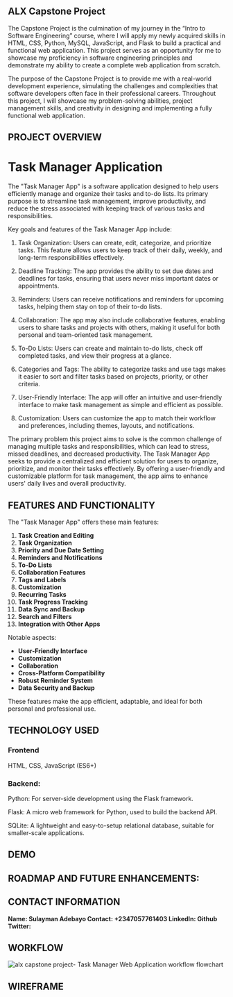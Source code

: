 ## ALX Capstone Project

The Capstone Project is the culmination of my journey in the “Intro to Software Engineering” course, where I will apply my newly acquired skills in HTML, CSS, Python, MySQL, JavaScript, and Flask to build a practical and functional web application. This project serves as an opportunity for me to showcase my proficiency in software engineering principles and demonstrate my ability to create a complete web application from scratch.

The purpose of the Capstone Project is to provide me with a real-world development experience, simulating the challenges and complexities that software developers often face in their professional careers. Throughout this project, I will showcase my problem-solving abilities, project management skills, and creativity in designing and implementing a fully functional web application.

## PROJECT OVERVIEW
# Task Manager Application
The "Task Manager App" is a software application designed to help users efficiently manage and organize their tasks and to-do lists. Its primary purpose is to streamline task management, improve productivity, and reduce the stress associated with keeping track of various tasks and responsibilities.

Key goals and features of the Task Manager App include:

1. Task Organization: Users can create, edit, categorize, and prioritize tasks. This feature allows users to keep track of their daily, weekly, and long-term responsibilities effectively.

2. Deadline Tracking: The app provides the ability to set due dates and deadlines for tasks, ensuring that users never miss important dates or appointments.

3. Reminders: Users can receive notifications and reminders for upcoming tasks, helping them stay on top of their to-do lists.

4. Collaboration: The app may also include collaborative features, enabling users to share tasks and projects with others, making it useful for both personal and team-oriented task management.

5. To-Do Lists: Users can create and maintain to-do lists, check off completed tasks, and view their progress at a glance.

6. Categories and Tags: The ability to categorize tasks and use tags makes it easier to sort and filter tasks based on projects, priority, or other criteria.

7. User-Friendly Interface: The app will offer an intuitive and user-friendly interface to make task management as simple and efficient as possible.

8. Customization: Users can customize the app to match their workflow and preferences, including themes, layouts, and notifications.

The primary problem this project aims to solve is the common challenge of managing multiple tasks and responsibilities, which can lead to stress, missed deadlines, and decreased productivity. The Task Manager App seeks to provide a centralized and efficient solution for users to organize, prioritize, and monitor their tasks effectively. By offering a user-friendly and customizable platform for task management, the app aims to enhance users' daily lives and overall productivity.

## FEATURES AND FUNCTIONALITY
The "Task Manager App" offers these main features:
1. **Task Creation and Editing**
2. **Task Organization**
3. **Priority and Due Date Setting**
4. **Reminders and Notifications**
5. **To-Do Lists**
6. **Collaboration Features**
7. **Tags and Labels**
8. **Customization**
9. **Recurring Tasks**
10. **Task Progress Tracking**
11. **Data Sync and Backup**
12. **Search and Filters**
13. **Integration with Other Apps**

Notable aspects:
- **User-Friendly Interface**
- **Customization**
- **Collaboration**
- **Cross-Platform Compatibility**
- **Robust Reminder System**
- **Data Security and Backup**

These features make the app efficient, adaptable, and ideal for both personal and professional use.

## TECHNOLOGY USED
### Frontend
HTML, CSS, JavaScript (ES6+)

### Backend:
Python: For server-side development using the Flask framework.

Flask: A micro web framework for Python, used to build the backend API.

SQLite: A lightweight and easy-to-setup relational database, suitable for smaller-scale applications.

## DEMO

## ROADMAP AND FUTURE ENHANCEMENTS:

## CONTACT INFORMATION
**Name: Sulayman Adebayo
Contact: +2347057761403
LinkedIn:
Github
Twitter:**

## WORKFLOW
![alx capstone project- Task Manager Web Application workflow flowchart](https://github.com/S-Man129/alx_capstone_project/assets/33316848/01abe15e-13c4-49f4-87b1-c8111dcd67ce)

## WIREFRAME
